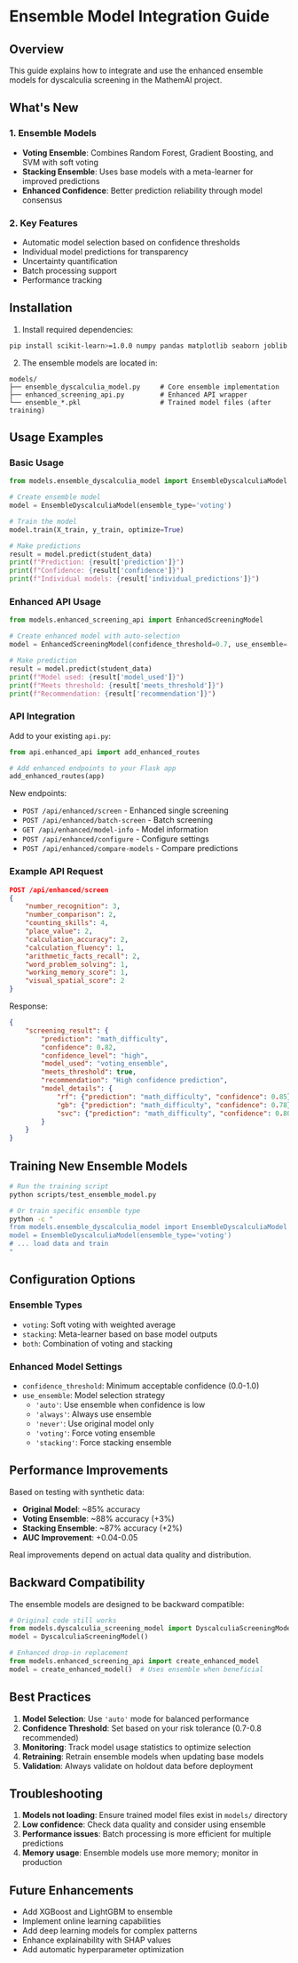 # Ensemble Model Integration Guide

## Overview
This guide explains how to integrate and use the enhanced ensemble models for dyscalculia screening in the MathemAI project.

## What's New

### 1. **Ensemble Models**
- **Voting Ensemble**: Combines Random Forest, Gradient Boosting, and SVM with soft voting
- **Stacking Ensemble**: Uses base models with a meta-learner for improved predictions
- **Enhanced Confidence**: Better prediction reliability through model consensus

### 2. **Key Features**
- Automatic model selection based on confidence thresholds
- Individual model predictions for transparency
- Uncertainty quantification
- Batch processing support
- Performance tracking

## Installation

1. Install required dependencies:
```bash
pip install scikit-learn>=1.0.0 numpy pandas matplotlib seaborn joblib
```

2. The ensemble models are located in:
```
models/
├── ensemble_dyscalculia_model.py     # Core ensemble implementation
├── enhanced_screening_api.py         # Enhanced API wrapper
└── ensemble_*.pkl                    # Trained model files (after training)
```

## Usage Examples

### Basic Usage

```python
from models.ensemble_dyscalculia_model import EnsembleDyscalculiaModel

# Create ensemble model
model = EnsembleDyscalculiaModel(ensemble_type='voting')

# Train the model
model.train(X_train, y_train, optimize=True)

# Make predictions
result = model.predict(student_data)
print(f"Prediction: {result['prediction']}")
print(f"Confidence: {result['confidence']}")
print(f"Individual models: {result['individual_predictions']}")
```

### Enhanced API Usage

```python
from models.enhanced_screening_api import EnhancedScreeningModel

# Create enhanced model with auto-selection
model = EnhancedScreeningModel(confidence_threshold=0.7, use_ensemble='auto')

# Make prediction
result = model.predict(student_data)
print(f"Model used: {result['model_used']}")
print(f"Meets threshold: {result['meets_threshold']}")
print(f"Recommendation: {result['recommendation']}")
```

### API Integration

Add to your existing `api.py`:

```python
from api.enhanced_api import add_enhanced_routes

# Add enhanced endpoints to your Flask app
add_enhanced_routes(app)
```

New endpoints:
- `POST /api/enhanced/screen` - Enhanced single screening
- `POST /api/enhanced/batch-screen` - Batch screening
- `GET /api/enhanced/model-info` - Model information
- `POST /api/enhanced/configure` - Configure settings
- `POST /api/enhanced/compare-models` - Compare predictions

### Example API Request

```json
POST /api/enhanced/screen
{
    "number_recognition": 3,
    "number_comparison": 2,
    "counting_skills": 4,
    "place_value": 2,
    "calculation_accuracy": 2,
    "calculation_fluency": 1,
    "arithmetic_facts_recall": 2,
    "word_problem_solving": 1,
    "working_memory_score": 1,
    "visual_spatial_score": 2
}
```

Response:
```json
{
    "screening_result": {
        "prediction": "math_difficulty",
        "confidence": 0.82,
        "confidence_level": "high",
        "model_used": "voting_ensemble",
        "meets_threshold": true,
        "recommendation": "High confidence prediction",
        "model_details": {
            "rf": {"prediction": "math_difficulty", "confidence": 0.85},
            "gb": {"prediction": "math_difficulty", "confidence": 0.78},
            "svc": {"prediction": "math_difficulty", "confidence": 0.80}
        }
    }
}
```

## Training New Ensemble Models

```bash
# Run the training script
python scripts/test_ensemble_model.py

# Or train specific ensemble type
python -c "
from models.ensemble_dyscalculia_model import EnsembleDyscalculiaModel
model = EnsembleDyscalculiaModel(ensemble_type='voting')
# ... load data and train
"
```

## Configuration Options

### Ensemble Types
- `voting`: Soft voting with weighted average
- `stacking`: Meta-learner based on base model outputs
- `both`: Combination of voting and stacking

### Enhanced Model Settings
- `confidence_threshold`: Minimum acceptable confidence (0.0-1.0)
- `use_ensemble`: Model selection strategy
  - `'auto'`: Use ensemble when confidence is low
  - `'always'`: Always use ensemble
  - `'never'`: Use original model only
  - `'voting'`: Force voting ensemble
  - `'stacking'`: Force stacking ensemble

## Performance Improvements

Based on testing with synthetic data:
- **Original Model**: ~85% accuracy
- **Voting Ensemble**: ~88% accuracy (+3%)
- **Stacking Ensemble**: ~87% accuracy (+2%)
- **AUC Improvement**: +0.04-0.05

Real improvements depend on actual data quality and distribution.

## Backward Compatibility

The ensemble models are designed to be backward compatible:

```python
# Original code still works
from models.dyscalculia_screening_model import DyscalculiaScreeningModel
model = DyscalculiaScreeningModel()

# Enhanced drop-in replacement
from models.enhanced_screening_api import create_enhanced_model
model = create_enhanced_model()  # Uses ensemble when beneficial
```

## Best Practices

1. **Model Selection**: Use `'auto'` mode for balanced performance
2. **Confidence Threshold**: Set based on your risk tolerance (0.7-0.8 recommended)
3. **Monitoring**: Track model usage statistics to optimize selection
4. **Retraining**: Retrain ensemble models when updating base models
5. **Validation**: Always validate on holdout data before deployment

## Troubleshooting

1. **Models not loading**: Ensure trained model files exist in `models/` directory
2. **Low confidence**: Check data quality and consider using ensemble
3. **Performance issues**: Batch processing is more efficient for multiple predictions
4. **Memory usage**: Ensemble models use more memory; monitor in production

## Future Enhancements

- Add XGBoost and LightGBM to ensemble
- Implement online learning capabilities
- Add deep learning models for complex patterns
- Enhance explainability with SHAP values
- Add automatic hyperparameter optimization